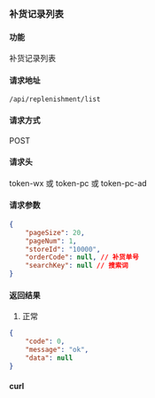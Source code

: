 ### 补货记录列表

#### 功能

补货记录列表

#### 请求地址

```text
/api/replenishment/list
```

#### 请求方式

POST

#### 请求头

token-wx 或 token-pc 或 token-pc-ad

#### 请求参数

```json
{
    "pageSize": 20,
    "pageNum": 1,
    "storeId": "10000",
    "orderCode": null, // 补货单号
    "searchKey": null // 搜索词
}
```

#### 返回结果

1. 正常

```json
{
    "code": 0,
    "message": "ok",
    "data": null
}
```


#### curl

```text

```